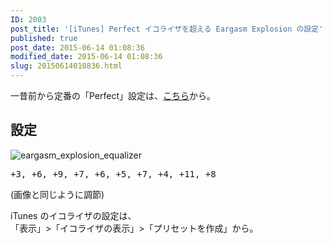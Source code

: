 ```yaml
---
ID: 2003
post_title: '[iTunes] Perfect イコライザを超える Eargasm Explosion の設定'
published: true
post_date: 2015-06-14 01:08:36
modified_date: 2015-06-14 01:08:36
slug: 20150614010836.html
---
```

<p>一昔前から定番の「Perfect」設定は、<a href="https://b.0218.jp/20061101025558.html">こちら</a>から。<br />
<!--more--></p>
<h2>設定</h2>
<img decoding="async" lazyload="lazy" alt="eargasm_explosion_equalizer" src="">
<pre>+3, +6, +9, +7, +6, +5, +7, +4, +11, +8</pre>
<p>(画像と同じように調節)</p>
<p>iTunes のイコライザの設定は、<br />
「表示」>「イコライザの表示」>「プリセットを作成」から。</p>
